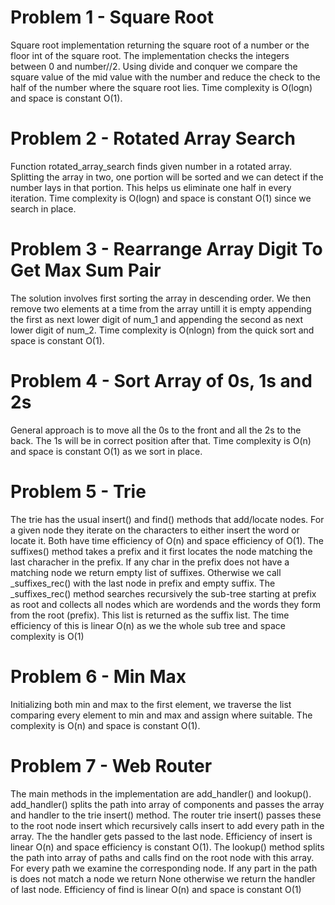 # Problem 1 - Square Root

Square root implementation returning the square root of a number or the floor int of the square root.
The implementation checks the integers between 0 and number//2. Using divide and conquer we compare the square value of the mid value with the number and reduce the check to the half of the number where the square root lies.
Time complexity is O(logn) and space is constant O(1).

# Problem 2 - Rotated Array Search

Function rotated_array_search finds given number in a rotated array. Splitting the array in two, one portion will be sorted and we can detect if the number lays in that portion. This helps us eliminate one half in every iteration. 
Time complexity is O(logn) and space is constant O(1) since we search in place.

# Problem 3 - Rearrange Array Digit To Get Max Sum Pair

The solution involves first sorting the array in descending order. We then remove two elements at a time from the array untill it is empty appending the first as next lower digit of num_1 and appending the second as next lower digit of num_2. 
Time complexity is O(nlogn) from the quick sort and space is constant O(1).

# Problem 4 - Sort Array of 0s, 1s and 2s

General approach is to move all the 0s to the front and all the 2s to the back. The 1s will be in correct position after that. 
Time complexity is O(n) and space is constant O(1) as we sort in place.

# Problem 5 - Trie

The trie has the usual insert() and find() methods that add/locate nodes. For a given node they iterate on the characters to either insert the word or locate it. Both have time efficiency of O(n) and space efficiency of O(1).
The suffixes() method takes a prefix and it first locates the node matching the last characher in the prefix. If any char in the prefix does not have a matching node we return empty list of suffixes. Otherwise we call _suffixes_rec() with the last node in prefix and empty suffix. The _suffixes_rec() method searches recursively the sub-tree starting at prefix as root and collects all nodes which are wordends and the words they form from the root (prefix).
This list is returned as the suffix list. The time efficiency of this is linear O(n) as we the whole sub tree and space complexity is O(1) 

# Problem 6 - Min Max

Initializing both min and max to the first element, we traverse the list comparing every element to min and max and assign where suitable.
The complexity is O(n) and space is constant O(1).

# Problem 7 - Web Router

The main methods in the implementation are add_handler() and lookup(). 
add_handler() splits the path into array of components and passes the array and handler to the trie insert() method. The router trie insert() passes these to the root node insert which recursively calls insert to add every path in the array. The the handler gets passed to the last node. Efficiency of insert is linear O(n) and space efficiency is constant O(1).
The lookup() method splits the path into array of paths and calls find on the root node with this array. For every path we examine the corresponding node. If any part in the path is does not match a node we return None otherwise we return 
the handler of last node. Efficiency of find is linear O(n) and space is constant O(1)
